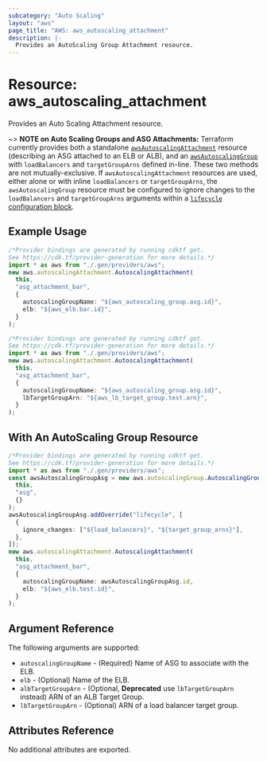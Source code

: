 ```yaml
---
subcategory: "Auto Scaling"
layout: "aws"
page_title: "AWS: aws_autoscaling_attachment"
description: |-
  Provides an AutoScaling Group Attachment resource.
---
```


# Resource: aws\_autoscaling\_attachment

Provides an Auto Scaling Attachment resource.

\~> **NOTE on Auto Scaling Groups and ASG Attachments:** Terraform currently provides
both a standalone [`awsAutoscalingAttachment`](autoscaling_attachment.html) resource
(describing an ASG attached to an ELB or ALB), and an [`awsAutoscalingGroup`](autoscaling_group.html)
with `loadBalancers` and `targetGroupArns` defined in-line. These two methods are not
mutually-exclusive. If `awsAutoscalingAttachment` resources are used, either alone or with inline
`loadBalancers` or `targetGroupArns`, the `awsAutoscalingGroup` resource must be configured
to ignore changes to the `loadBalancers` and `targetGroupArns` arguments within a
[`lifecycle` configuration block](https://www.terraform.io/docs/configuration/meta-arguments/lifecycle.html).

## Example Usage

```typescript
/*Provider bindings are generated by running cdktf get.
See https://cdk.tf/provider-generation for more details.*/
import * as aws from "./.gen/providers/aws";
new aws.autoscalingAttachment.AutoscalingAttachment(
  this,
  "asg_attachment_bar",
  {
    autoscalingGroupName: "${aws_autoscaling_group.asg.id}",
    elb: "${aws_elb.bar.id}",
  }
);

```

```typescript
/*Provider bindings are generated by running cdktf get.
See https://cdk.tf/provider-generation for more details.*/
import * as aws from "./.gen/providers/aws";
new aws.autoscalingAttachment.AutoscalingAttachment(
  this,
  "asg_attachment_bar",
  {
    autoscalingGroupName: "${aws_autoscaling_group.asg.id}",
    lbTargetGroupArn: "${aws_lb_target_group.test.arn}",
  }
);

```

## With An AutoScaling Group Resource

```typescript
/*Provider bindings are generated by running cdktf get.
See https://cdk.tf/provider-generation for more details.*/
import * as aws from "./.gen/providers/aws";
const awsAutoscalingGroupAsg = new aws.autoscalingGroup.AutoscalingGroup(
  this,
  "asg",
  {}
);
awsAutoscalingGroupAsg.addOverride("lifecycle", [
  {
    ignore_changes: ["${load_balancers}", "${target_group_arns}"],
  },
]);
new aws.autoscalingAttachment.AutoscalingAttachment(
  this,
  "asg_attachment_bar",
  {
    autoscalingGroupName: awsAutoscalingGroupAsg.id,
    elb: "${aws_elb.test.id}",
  }
);

```

## Argument Reference

The following arguments are supported:

* `autoscalingGroupName` - (Required) Name of ASG to associate with the ELB.
* `elb` - (Optional) Name of the ELB.
* `albTargetGroupArn` - (Optional, **Deprecated** use `lbTargetGroupArn` instead) ARN of an ALB Target Group.
* `lbTargetGroupArn` - (Optional) ARN of a load balancer target group.

## Attributes Reference

No additional attributes are exported.
